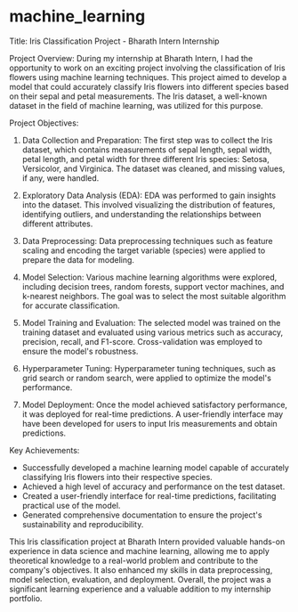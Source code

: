 # machine_learning
Title: Iris Classification Project - Bharath Intern Internship

Project Overview:
During my internship at Bharath Intern, I had the opportunity to work on an exciting project involving the classification of Iris flowers using machine learning techniques. This project aimed to develop a model that could accurately classify Iris flowers into different species based on their sepal and petal measurements. The Iris dataset, a well-known dataset in the field of machine learning, was utilized for this purpose.

Project Objectives:
1. Data Collection and Preparation: The first step was to collect the Iris dataset, which contains measurements of sepal length, sepal width, petal length, and petal width for three different Iris species: Setosa, Versicolor, and Virginica. The dataset was cleaned, and missing values, if any, were handled.

2. Exploratory Data Analysis (EDA): EDA was performed to gain insights into the dataset. This involved visualizing the distribution of features, identifying outliers, and understanding the relationships between different attributes.

3. Data Preprocessing: Data preprocessing techniques such as feature scaling and encoding the target variable (species) were applied to prepare the data for modeling.

4. Model Selection: Various machine learning algorithms were explored, including decision trees, random forests, support vector machines, and k-nearest neighbors. The goal was to select the most suitable algorithm for accurate classification.

5. Model Training and Evaluation: The selected model was trained on the training dataset and evaluated using various metrics such as accuracy, precision, recall, and F1-score. Cross-validation was employed to ensure the model's robustness.

6. Hyperparameter Tuning: Hyperparameter tuning techniques, such as grid search or random search, were applied to optimize the model's performance.

7. Model Deployment: Once the model achieved satisfactory performance, it was deployed for real-time predictions. A user-friendly interface may have been developed for users to input Iris measurements and obtain predictions.


Key Achievements:
- Successfully developed a machine learning model capable of accurately classifying Iris flowers into their respective species.
- Achieved a high level of accuracy and performance on the test dataset.
- Created a user-friendly interface for real-time predictions, facilitating practical use of the model.
- Generated comprehensive documentation to ensure the project's sustainability and reproducibility.

This Iris classification project at Bharath Intern provided valuable hands-on experience in data science and machine learning, allowing me to apply theoretical knowledge to a real-world problem and contribute to the company's objectives. It also enhanced my skills in data preprocessing, model selection, evaluation, and deployment. Overall, the project was a significant learning experience and a valuable addition to my internship portfolio.

